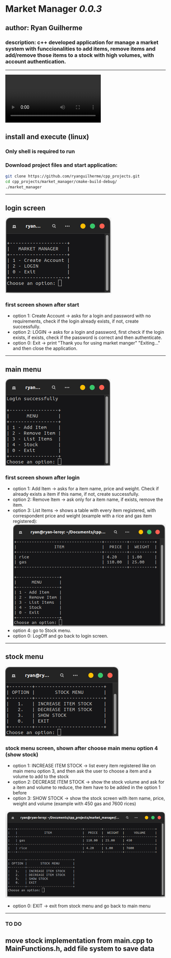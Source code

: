 # **Market Manager** _0.0.3_
## author: Ryan Guilherme

### description: c++ developed application for manage a market system with funccionalities to add items, remove items and add/remove those items to a stock with high volumes, with account authentication.
<hr>

![demo video](media/market_manager_demo.mp4)

## install and execute (linux)
### Only shell is required to run
### Download project files and start application:
```bash
git clone https://github.com/ryanguilherme/cpp_projects.git
cd cpp_projects/market_manager/cmake-build-debug/
./market_manager
```
<hr>

## login screen
![login screen](media/loginScreen.png)
### first screen shown after start
* option 1: Create Account -> asks for a login and password with no requirements, check if the login already exists, if not, create successfully.
* option 2: LOGIN -> asks for a login and password, first check if the login exists, if exists, check if the password is correct and then authenticate.
* option 0: Exit -> print "Thank you for using market manger" "Exiting..." and then close the application.
<hr>

## main menu
![menu screen](media/mainMenu.png)
### first screen shown after login
* option 1: Add Item -> asks for a item name, price and weight. Check if already exists a item if this name, if not, create successfully.
* option 2: Remove Item -> ask only for a item name, if exists, remove the item.
* option 3: List Items -> shows a table with every item registered, with correspondent price and weight (example with a rice and gas item registered):
![list items example](media/itemListScreen.png)
* option 4: go to Stock menu.
* option 0: LogOff and go back to login screen.
<hr>

## stock menu
![stock menu](media/stockMenuScreen.png)
### stock menu screen, shown after choose main menu option 4 (show stock)
* option 1: INCREASE ITEM STOCK -> list every item registered like on main menu option 3, and then ask the user to choose a item and a volume to add to the stock
* option 2: DECREASE ITEM STOCK -> show the stock volume and ask for a item and volume to reduce, the item have to be added in the option 1 before
* option 3: SHOW STOCK -> show the stock screen with item name, price, weight and volume (example with 450 gas and 7600 rices)

![show stock screen](media/showStockScreen.png)
* option 0: EXIT -> exit from stock menu and go back to main menu
<hr>

### **TO DO**
## move stock implementation from main.cpp to MainFunctions.h, add file system to save data




